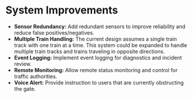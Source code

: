 # System Improvements

- **Sensor Redundancy:** Add redundant sensors to improve reliability and reduce false positives/negatives.
- **Multiple Train Handling:** The current design assumes a single train track with one train at a time. This system could be expanded to handle multiple train tracks and trains traveling in opposite directions.
- **Event Logging:** Implement event logging for diagnostics and incident review.
- **Remote Monitoring:** Allow remote status monitoring and control for traffic authorities.
- **Voice Alert:** Provide instruction to users that are currently obstructing the gate.
